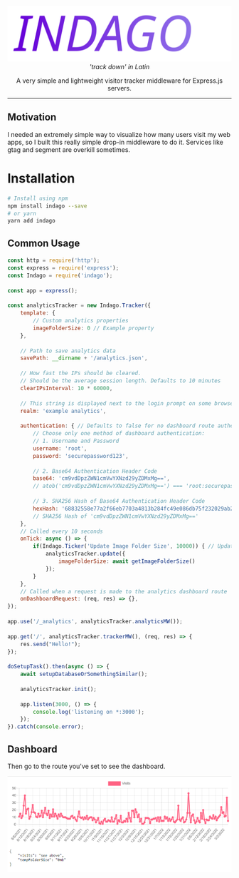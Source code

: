 <div align="center">
	<img src="img/logo.svg" alt="Indago"/>
	<br>
	<i>'track down' in Latin</i>
	<p>A very simple and lightweight visitor tracker middleware for Express.js servers.</p>
</div>

---

## Motivation

I needed an extremely simple way to visualize how many users visit my web apps, so I built this really simple drop-in middleware to do it. Services like gtag and segment are overkill sometimes.


# Installation
```bash
# Install using npm
npm install indago --save
# or yarn
yarn add indago
```

## Common Usage
```js
const http = require('http');
const express = require('express');
const Indago = require('indago');

const app = express();

const analyticsTracker = new Indago.Tracker({
	template: {
		// Custom analytics properties
		imageFolderSize: 0 // Example property
	},

	// Path to save analytics data
	savePath: __dirname + '/analytics.json',

	// How fast the IPs should be cleared.
	// Should be the average session length. Defaults to 10 minutes
	clearIPsInterval: 10 * 60000,

	// This string is displayed next to the login prompt on some browsers.
	realm: 'example analytics',

	authentication: { // Defaults to false for no dashboard route authentication
		// Choose only one method of dashboard authentication:
		// 1. Username and Password
		username: 'root',
		password: 'securepassword123',

		// 2. Base64 Authentication Header Code
		base64: 'cm9vdDpzZWN1cmVwYXNzd29yZDMxMg==',
		// atob('cm9vdDpzZWN1cmVwYXNzd29yZDMxMg==') === 'root:securepassword312'

		// 3. SHA256 Hash of Base64 Authentication Header Code
		hexHash: '68832558e77a2f66eb7703a4813b284fc49e086db75f232029ab269d0a494f55'
		// SHA256 Hash of 'cm9vdDpzZWN1cmVwYXNzd29yZDMxMg=='
	},
	// Called every 10 seconds
	onTick: async () => {
		if(Indago.Ticker('Update Image Folder Size', 10000)) { // Updates the image folder size property every 10 seconds
			analyticsTracker.update({
				imageFolderSize: await getImageFolderSize()
			});
		}
	},
	// Called when a request is made to the analytics dashboard route
	onDashboardRequest: (req, res) => {},
});

app.use('/_analytics', analyticsTracker.analyticsMW());

app.get('/', analyticsTracker.trackerMW(), (req, res) => {
	res.send("Hello!");
});

doSetupTask().then(async () => {
	await setupDatabaseOrSomethingSimilar();

	analyticsTracker.init();

	app.listen(3000, () => {
		console.log('listening on *:3000');
	});
}).catch(console.error);
```


## Dashboard

Then go to the route you've set to see the dashboard.

<img src="img/dashboard.png" alt="Indago Dashboard"/>